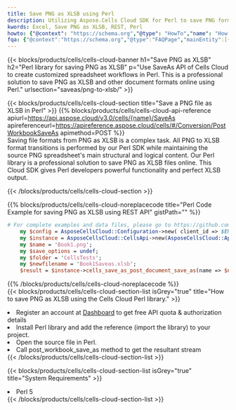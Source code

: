 ```yaml
---
title: Save PNG as XLSB using Perl 
description: Utilizing Aspose.Cells Cloud SDK for Perl to save PNG format file as XLSB format file. 
kwords: Excel, Save PNG as XLSB, REST, Perl
howto: {"@context": "https://schema.org","@type": "HowTo","name": "How to save PNG as XLSB using the Cells Cloud Perl library.","description": "How to save PNG as XLSB using the Cells Cloud Perl library.","image": {"@type": "ImageObject"},"url": "/perl/saveas/png-to-xlsb/","step": [{ "@type": "HowToStep","name": "How to save PNG as XLSB using the Cells Cloud Perl library. step 1", "image": {"@type": "ImageObject",},"url": "/perl/saveas/png-to-xlsb/","text": "Register an account at <a href='https://dashboard.aspose.cloud/'>Dashboard</a> to get free API quota & authorization details",},{ "@type": "HowToStep","name": "How to save PNG as XLSB using the Cells Cloud Perl library. step 1", "image": {"@type": "ImageObject",},"url": "/perl/saveas/png-to-xlsb/","text": "Install Perl library and add the reference (import the library) to your project.",},{ "@type": "HowToStep","name": "How to save PNG as XLSB using the Cells Cloud Perl library. step 1", "image": {"@type": "ImageObject",},"url": "/perl/saveas/png-to-xlsb/","text": "Open the source file in Perl.",},{ "@type": "HowToStep","name": "How to save PNG as XLSB using the Cells Cloud Perl library. step 1", "image": {"@type": "ImageObject",},"url": "/perl/saveas/png-to-xlsb/","text": "Call post_workbook_save_as method to get the resultant stream",}, ],"supply": {"@type": "HowToSupply","name": "document"},"tool": [{"@type": "HowToTool","name": "VIM, Visual Studio Code, Eclipse"},{"@type": "HowToTool","name": "Aspose Cells"}],"totalTime": "PT6M"}
fqa: {"@context":"https://schema.org","@type":"FAQPage","mainEntity":[{"@type":"Question","name":"Why save file as other formats file in C# using REST API?","acceptedAnswer":{"@type":"Answer","text":"Documents are encoded in many ways, and some files may be incompatible with the software you use. To open and read such files, just save them as appropriate file formats.<br/><ol><li>Install .NET SDK and add the reference (import the library) to your project.</li><li>Open the source file in C# using REST API.</li><li>Call the PostWorkbookSaveAsRequest() method, passing an output filename with required extension.</li><li>Get the result of save as a separate file.</li></ol>"}},{"@type":"Question","name":"What file formats can I save as with your C# library?","acceptedAnswer":{"@type":"Answer","text":"We support a variety of file formats for conversion using .NET library, including XLSX, Excel, xls , PDF, CSV, HTML, Markdown, XML, PNG, JPG, TIFF, Json, TXT and many more."}},{"@type":"Question","name":"What is the maximum allowed file size for conversion using this .NET library?","acceptedAnswer":{"@type":"Answer","text":"There are no file size limits for format conversions using .NET library."}}]}
---
```



{{< blocks/products/cells/cells-cloud-banner h1="Save PNG as XLSB" h2="Perl library for saving PNG as XLSB" p="Use SaveAs API of Cells Cloud to create customized spreadsheet workflows in Perl. This is a professional solution to save PNG as XLSB and other document formats online using Perl." urlsection="saveas/png-to-xlsb/" >}}

{{< blocks/products/cells/cells-cloud-section  title="Save a PNG file as XLSB in Perl" >}}
{{% blocks/products/cells/cells-cloud-api-reference  apiurl=https://api.aspose.cloud/v3.0/cells/{name}/SaveAs  apireferenceurl=https://apireference.aspose.cloud/cells/#/Conversion/PostWorkbookSaveAs  apimethod=POST %}}
<br/>
Saving file formats from PNG as XLSB is a complex task. All PNG to XLSB format transitions is performed by our Perl SDK while maintaining the source PNG spreadsheet's main structural and logical content. Our Perl library is a professional solution to save PNG as XLSB files online. This Cloud SDK gives Perl developers powerful functionality and perfect XLSB output.

{{< /blocks/products/cells/cells-cloud-section >}}

{{% blocks/products/cells/cells-cloud-noreplacecode title="Perl Code Example for saving PNG as XLSB using REST API" gistPath="" %}}
  
```perl
# For complete examples and data files, please go to https://github.com/aspose-cells-cloud/aspose-cells-cloud-perl/
    my $config = AsposeCellsCloud::Configuration->new( client_id => $ENV{'ProductClientId'}, client_secret => $ENV{'ProductClientSecret'});
    my $instance = AsposeCellsCloud::CellsApi->new(AsposeCellsCloud::ApiClient->new( $config));
    my $name = 'Book1.png';
    my $save_options = undef;
    my $folder = 'CellsTests';
    my $newfilename = 'Book1Saveas.xlsb';
    $result = $instance->cells_save_as_post_document_save_as(name => $name,save_options => $save_options, newfilename => $newfilename, folder => $folder);
```
  
{{% /blocks/products/cells/cells-cloud-noreplacecode  %}}
<br/>
{{< blocks/products/cells/cells-cloud-section-list isGrey="true"  title="How to save PNG as XLSB using the Cells Cloud Perl library." >}}
<li>Register an account at <a href="https://dashboard.aspose.cloud/">Dashboard</a> to get free API quota & authorization details</li>
<li>Install Perl library and add the reference (import the library) to your project.</li>
<li>Open the source file in Perl.</li>
<li>Call post_workbook_save_as method to get the resultant stream</li>
{{< /blocks/products/cells/cells-cloud-section-list >}}

{{< blocks/products/cells/cells-cloud-section-list isGrey="true"  title="System Requirements" >}}
<li>Perl 5</li>
{{< /blocks/products/cells/cells-cloud-section-list >}}
